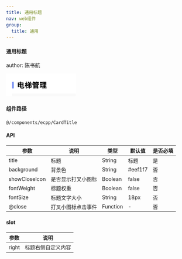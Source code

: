 ```yaml
---
title: 通用标题
nav: web组件
group:
  title: 通用
---
```


#### 通用标题

author: 陈书航

![img](./img/cardTitleImg.png)

#### 组件路径

`@/components/ecpp/CardTitle`

#### API

| 参数          | 说明               | 类型     | 默认值  | 是否必填 |
| ------------- | ------------------ | -------- | ------- | -------- |
| title         | 标题               | String   | 标题    | 是       |
| background    | 背景色             | String   | #eef1f7 | 否       |
| showCloseIcon | 是否显示打叉小图标 | Boolean  | false   | 否       |
| fontWeight    | 标题权重           | Boolean  | false   | 否       |
| fontSize      | 标题文字大小       | String   | 18px    | 否       |
| @close        | 打叉小图标点击事件 | Function | -       | 否       |

#### slot

| 参数  | 说明               |
| ----- | ------------------ |
| right | 标题右侧自定义内容 |
